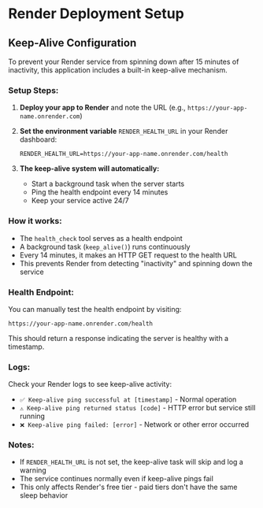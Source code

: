 # Render Deployment Setup

## Keep-Alive Configuration

To prevent your Render service from spinning down after 15 minutes of inactivity, this application includes a built-in keep-alive mechanism.

### Setup Steps:

1. **Deploy your app to Render** and note the URL (e.g., `https://your-app-name.onrender.com`)

2. **Set the environment variable** `RENDER_HEALTH_URL` in your Render dashboard:
   ```
   RENDER_HEALTH_URL=https://your-app-name.onrender.com/health
   ```

3. **The keep-alive system will automatically:**
   - Start a background task when the server starts
   - Ping the health endpoint every 14 minutes
   - Keep your service active 24/7

### How it works:

- The `health_check` tool serves as a health endpoint
- A background task (`keep_alive()`) runs continuously
- Every 14 minutes, it makes an HTTP GET request to the health URL
- This prevents Render from detecting "inactivity" and spinning down the service

### Health Endpoint:

You can manually test the health endpoint by visiting:
```
https://your-app-name.onrender.com/health
```

This should return a response indicating the server is healthy with a timestamp.

### Logs:

Check your Render logs to see keep-alive activity:
- `✅ Keep-alive ping successful at [timestamp]` - Normal operation
- `⚠️ Keep-alive ping returned status [code]` - HTTP error but service still running
- `❌ Keep-alive ping failed: [error]` - Network or other error occurred

### Notes:

- If `RENDER_HEALTH_URL` is not set, the keep-alive task will skip and log a warning
- The service continues normally even if keep-alive pings fail
- This only affects Render's free tier - paid tiers don't have the same sleep behavior
